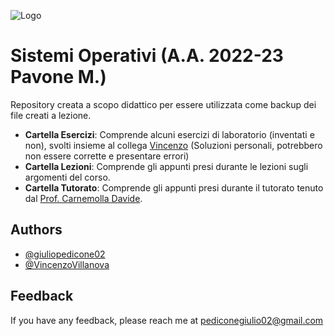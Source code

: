
![Logo](https://images.squarespace-cdn.com/content/v1/60056c48dfad4a3649200fc0/1613294634908-3HTA3TR74HYYSNEIZSIJ/UniCT-Logo.jpg?format=1000w)


# Sistemi Operativi (A.A. 2022-23 Pavone M.)

Repository creata a scopo didattico per essere utilizzata come backup dei file creati a lezione.

* **Cartella Esercizi**: Comprende alcuni esercizi di laboratorio (inventati e non), svolti insieme al collega [Vincenzo](https://github.com/VincenzoVillanova/) (Soluzioni personali, potrebbero non essere corrette e presentare errori)
* **Cartella Lezioni**: Comprende gli appunti presi durante le lezioni sugli argomenti del corso.
* **Cartella Tutorato**: Comprende gli appunti presi durante il tutorato tenuto dal [Prof. Carnemolla Davide](https://github.com/Herbrant/Tutorato-Sistemi-Operativi-2023).

## Authors

- [@giuliopedicone02](https://www.github.com/giuliopedicone02)
- [@VincenzoVillanova](https://www.github.com/VincenzoVillanova)

## Feedback

If you have any feedback, please reach me at pediconegiulio02@gmail.com

